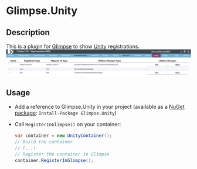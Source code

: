 # Glimpse.Unity

## Description
This is a plugin for [Glimpse](http://getglimpse.com/) to show [Unity](https://unity.codeplex.com/) registrations.
![Screenshot of Glimpse.Unity](/docs/screenshot.jpg?raw=true "Screenshot")

## Usage
- Add a reference to Glimpse.Unity in your project (available as a [NuGet package](https://www.nuget.org/packages/Glimpse.Unity/): `Install-Package Glimpse.Unity`)
- Call `RegisterInGlimpse()` on your container:

  ```cs
  var container = new UnityContainer();
  // Build the container
  // (...)
  // Register the container in Glimpse
  container.RegisterInGlimpse();
  ```

